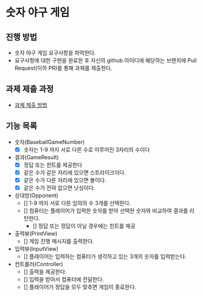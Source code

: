 # 숫자 야구 게임
## 진행 방법
* 숫자 야구 게임 요구사항을 파악한다.
* 요구사항에 대한 구현을 완료한 후 자신의 github 아이디에 해당하는 브랜치에 Pull Request(이하 PR)를 통해 과제를 제출한다.

## 과제 제출 과정
* [과제 제출 방법](https://github.com/next-step/nextstep-docs/tree/master/precourse)

## 기능 목록
* 숫자(BaseballGameNumber)
  * [x] 숫자는 1-9 까지 서로 다른 수로 이루어진 3자리의 수이다
* 결과(GameResult)
  * [x] 정답 또는 힌트를 제공한다
  * [x] 같은 수가 같은 자리에 있으면 스트라이크이다.
  * [x] 같은 수가 다른 자리에 있으면 볼이다.
  * [x] 같은 수가 전혀 없으면 낫싱이다. 
* 상대방(Opponent)
  * [] 1-9 까지 서로 다른 임의의 수 3개를 선택한다.
  * [] 컴퓨터는 플레이어가 입력한 숫자를 받아 선택한 숫자와 비교하여 결과를 리턴한다.
    * [] 정답 또는 정답이 아닐 경우에는 힌트를 제공 
* 출력뷰(PrintView)
  * [] 게임 진행 메시지를 출력한다. 
* 입력뷰(InputView)
  * [] 플레이어는 입력하는 컴퓨터가 생각하고 있는 3개의 숫자를 입력받는다.
* 컨트롤러(Controller)
  * [] 출력을 제공한다. 
  * [] 입력을 받아서 컴퓨터에 전달한다. 
  * [] 플레이어가 정답을 모두 맞추면 게임이 종료한다. 
 


